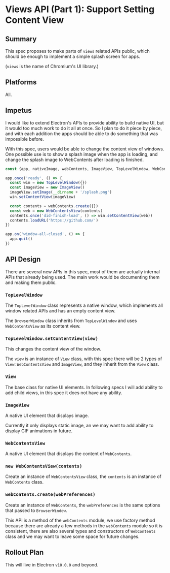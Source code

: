 # Views API (Part 1): Support Setting Content View

## Summary

This spec proposes to make parts of `views` related APIs public, which should be
enough to implement a simple splash screen for apps.

(`views` is the name of Chromium's UI library.)

## Platforms

All.

## Impetus

I would like to extend Electron's APIs to provide ability to build native UI,
but it would too much work to do it all at once. So I plan to do it piece by
piece, and with each addition the apps should be able to do something that was
impossible before.

With this spec, users would be able to change the content view of windows. One
possible use is to show a splash image when the app is loading, and change the
splash image to WebContents after loading is finished.

```js
const {app, nativeImage, webContents, ImageView, TopLevelWindow, WebContentsView} = require('electron')

app.once('ready', () => {
  const win = new TopLevelWindow({})
  const imageView = new ImageView()
  imageView.setImage(__dirname + '/splash.png')
  win.setContentView(imageView)

  const contents = webContents.create({})
  const web = new WebContentsView(contents)
  contents.once('did-finish-load', () => win.setContentView(web))
  contents.loadURL('https://github.com/')
})

app.on('window-all-closed', () => {
  app.quit()
})
```

## API Design

There are several new APIs in this spec, most of them are actually internal
APIs that already being used. The main work would be documenting them and making
them public.

### `TopLevelWindow`

The `TopLevelWindow` class represents a native window, which implements all
window related APIs and has an empty content view.

The `BrowserWindow` class inherits from `TopLevelWindow` and uses
`WebContentsView` as its content view.

### `TopLevelWindow.setContentView(view)`

This changes the content view of the window.

The `view` is an instance of `View` class, with this spec there will be 2 types
of `View`: `WebContentsView` and `ImageView`, and they inherit from the `View`
class.

### `View`

The base class for native UI elements. In following specs I will add ability to
add child views, in this spec it does not have any ability.

### `ImageView`

A native UI element that displays image.

Currently it only displays static image, an we may want to add ability to
display GIF animations in future.

### `WebContentsView`

A native UI element that displays the content of `WebContents`.

### `new WebContentsView(contents)`

Create an instance of `WebContentsView` class, the `contents` is an instance of
`WebContents` class.

### `webContents.create(webPreferences)`

Create an instance of `WebContents`, the `webPreferences` is the same options
that passed to `BrowserWindow`.

This API is a method of the `webContents` module, we use factory method because
there are already a few methods in the `webContents` module so it is consistent,
there are also several types and constructors of `WebContents` class and we may
want to leave some space for future changes.

## Rollout Plan

This will live in Electron `v10.0.0` and beyond.
